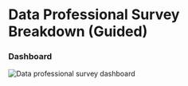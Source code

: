 # Data Professional Survey Breakdown (Guided)

### Dashboard

![Data professional survey dashboard](https://github.com/user-attachments/assets/58c79bb6-4004-4fb5-8e16-c265bc172c11)
